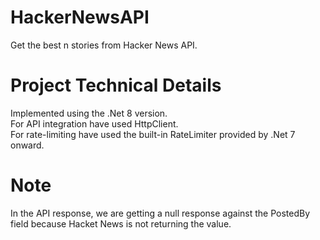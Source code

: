 # HackerNewsAPI
Get the best n stories from Hacker News API.

# Project Technical Details
Implemented using the .Net 8 version.
<br />
For API integration have used HttpClient.
<br />
For rate-limiting have used the built-in RateLimiter provided by .Net 7 onward.
<br />

# Note
In the API response, we are getting a null response against the PostedBy field because Hacket News is not returning the value.


